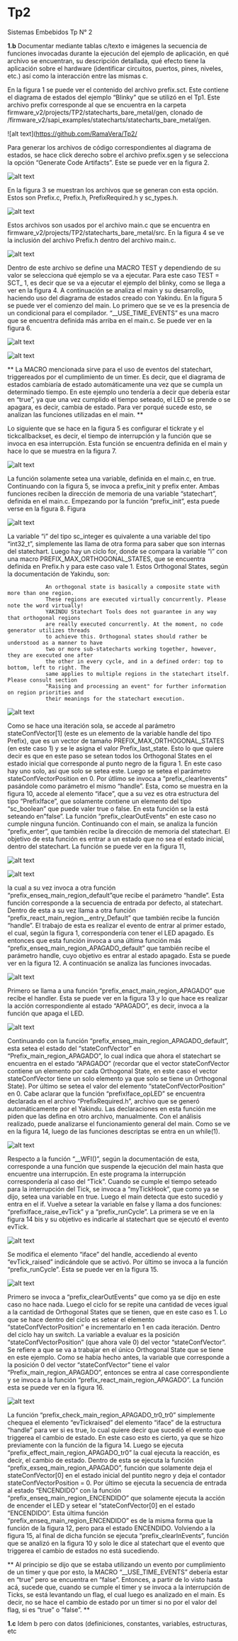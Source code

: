 # Tp2
Sistemas Embebidos Tp N° 2

**1.b** Documentar mediante tablas c/texto e imágenes la secuencia de funciones invocadas durante la ejecución del ejemplo de aplicación, en qué archivo se encuentran, su descripción detallada, qué efecto tiene la aplicación sobre el hardware (identificar circuitos, puertos, pines, niveles, etc.) así como la interacción entre las mismas c. 


En la figura 1 se puede ver el contenido del archivo prefix.sct. Este contiene el diagrama de
estados del ejemplo “Blinky” que se utilizó en el Tp1. Este archivo prefix corresponde al que se
encuentra en la carpeta firmware_v2/projects/TP2/statecharts_bare_metal/gen, clonado de
/firmware_v2/sapi_examples/statecharts/statecharts_bare_metal/gen.

![alt text](https://github.com/RamaVera/Tp2/

Para generar los archivos de código correspondientes al diagrama de estados, se hace click derecho
sobre el archivo prefix.sgen y se selecciona la opción “Generate Code Artifacts”. Este se puede ver
en la figura 2.

![alt text](https://github.com/RamaVera/Tp2/blob/master/img/1b-2.PNG)

En la figura 3 se muestran los archivos que se generan con esta opción. Estos son Prefix.c, Prefix.h,
PrefixRequired.h y sc_types.h.

![alt text](https://github.com/RamaVera/Tp2/blob/master/img/1b-3.PNG)

Estos archivos son usados por el archivo main.c que se encuentra en
firmware_v2/projects/TP2/statecharts_bare_metal/src. En la figura 4 se ve la inclusión del archivo
Prefix.h dentro del archivo main.c.

![alt text](https://github.com/RamaVera/Tp2/blob/master/img/1b-4.PNG)

Dentro de este archivo se define una MACRO TEST y dependiendo de su valor se selecciona qué
ejemplo se va a ejecutar. Para este caso TEST = SCT_ 1, es decir que se va a ejecutar el ejemplo del
blinky, como se llega a ver en la figura 4. A continuación se analiza el main y su desarrollo,
haciendo uso del diagrama de estados creado con Yakindu.
En la figura 5 se puede ver el comienzo del main. Lo primero que se ve es la presencia de un
condicional para el compilador. “__USE_TIME_EVENTS” es una macro que se encuentra definida
más arriba en el main.c. Se puede ver en la figura 6.

![alt text](https://github.com/RamaVera/Tp2/blob/master/img/1b-5.PNG)

![alt text](https://github.com/RamaVera/Tp2/blob/master/img/1b-6.PNG)

** La MACRO mencionada sirve para el uso de eventos del statechart, triggereados por el
cumplimiento de un timer. Es decir, que el diagrama de estados cambiaría de estado
automáticamente una vez que se cumpla un determinado tiempo. En este ejemplo uno
tendería a decir que debería estar en “true”, ya que una vez cumplido el tiempo seteado, el
LED se prende o se apagara, es decir, cambia de estado. Para ver porqué sucede esto, se
analizan las funciones utilizadas en el main. **

Lo siguiente que se hace en la figura 5 es configurar el tickrate y el tickcallbackset, es decir,
el tiempo de interrupción y la función que se invoca en esa interrupción. Esta función se encuentra
definida en el main y hace lo que se muestra en la figura 7.

![alt text](https://github.com/RamaVera/Tp2/blob/master/img/1b-7.PNG)

La función solamente setea una variable, definida en el main.c, en true.
Continuando con la figura 5, se invoca a prefix_init y prefix enter. Ambas funciones reciben
la dirección de memoria de una variable “statechart”, definida en el main.c. Empezando por la
función “prefix_init”, esta puede verse en la figura 8.
Figura

![alt text](https://github.com/RamaVera/Tp2/blob/master/img/1b-8.PNG)

La variable “i” del tipo sc_integer es quivalente a una variable del tipo “int32_t”, simplemente las
llama de otra forma para saber que son internas del statechart. Luego hay un ciclo for, donde se
compara la variable “i” con una macro PREFIX_MAX_ORTHOGONAL_STATES, que se
encuentra definida en Prefix.h y para este caso vale 1. Estos Orthogonal States, según la
documentación de Yakindu, son:

                An orthogonal state is basically a composite state with more than one region.
                These regions are executed virtually concurrently. Please note the word virtually!
                YAKINDU Statechart Tools does not guarantee in any way that orthogonal regions
                are really executed concurrently. At the moment, no code generator utilizes threads
                to achieve this. Orthogonal states should rather be understood as a manner to have
                two or more sub-statecharts working together, however, they are executed one after
                the other in every cycle, and in a defined order: top to bottom, left to right. The
                same applies to multiple regions in the statechart itself. Please consult section
                "Raising and processing an event" for further information on region priorities and
                their meanings for the statechart execution.
                
                
![alt text](https://github.com/RamaVera/Tp2/blob/master/img/1b-9.PNG)

Como se hace una iteración sola, se accede al parámetro stateConfVector[1] (este es un elemento de
la variable handle del tipo Prefix), que es un vector de tamaño
PREFIX_MAX_ORTHOGONAL_STATES (en este caso 1) y se le asigna el valor Prefix_last_state.
Esto lo que quiere decir es que en este paso se setean todos los Orthogonal States en el estado
inicial que corresponde al punto negro de la figura 1. En este caso hay uno solo, así que solo se
setea este. Luego se setea el parámetro stateConfVectorPosition en 0. Por útlimo se invoca a
“prefix_clearInevents” pasándole como parámetro el mismo “handle”. Esta, como se muestra en la
figura 10, accede al elemento “iface”, que a su vez es otra estructura del tipo “PrefixIface”, que
solamente contiene un elemento del tipo “sc_boolean” que puede valer true o false. En esta función
se la está seteando en”false”. La función “prefix_clearOutEvents” en este caso no cumple ninguna
función.
Continuando con el main, se analiza la función “prefix_enter”, que también recibe la
dirección de memoria del statechart. El objetivo de esta función es entrar a un estado que no sea el
estado inicial, dentro del statechart. La función se puede ver en la figura 11,

![alt text](https://github.com/RamaVera/Tp2/blob/master/img/1b-10.PNG)

![alt text](https://github.com/RamaVera/Tp2/blob/master/img/1b-11.PNG)

la cual a su vez invoca a otra función “prefix_enseq_main_region_default”que recibe el parámetro
“handle”. Esta función corresponde a la secuencia de entrada por defecto, al statechart. Dentro de
esta a su vez llama a otra función “prefix_react_main_region__entry_Default” que también recibe
la función “handle”. El trabajo de esta es realizar el evento de entrar al primer estado, el cual, según
la figura 1, correspondería con tener el LED apagado. Es entonces que esta función invoca a una
última función más “prefix_enseq_main_region_APAGADO_default” que también recibe el
parámetro handle, cuyo objetivo es entrar al estado apagado. Esta se puede ver en la figura 12. A
continuación se analiza las funciones invocadas.

![alt text](https://github.com/RamaVera/Tp2/blob/master/img/1b-12.PNG)

Primero se llama a una función “prefix_enact_main_region_APAGADO” que recibe el handler.
Esta se puede ver en la figura 13 y lo que hace es realizar la acción correspondiente al estado
“APAGADO”, es decir, invoca a la función que apaga el LED.

![alt text](https://github.com/RamaVera/Tp2/blob/master/img/1b-13.PNG)

Continuando con la función “prefix_enseq_main_region_APAGADO_default”, esta setea el estado
del “stateConfVector” en “Prefix_main_region_APAGADO”, lo cual indica que ahora el statechart
se encuentra en el estado “APAGADO” (recordar que el vector stateConfVector contiene un
elemento por cada Orthogonal State, en este caso el vector stateConfVector tiene un solo elemento
ya que solo se tiene un Orthogonal State). Por último se setea el valor del elemento
“stateConfVectorPosition” en 0. Cabe aclarar que la función “prefixIface_opLED” se encuentra
declarada en el archivo “PrefixRequired.h”, archivo que se generó automáticamente por el Yakindu.
Las declaraciones en esta función me piden que las defina en otro archivo, manualmente.
Con el análisis realizado, puede analizarse el funcionamiento general del main. Como se ve
en la figura 14, luego de las funciones descriptas se entra en un while(1).

![alt text](https://github.com/RamaVera/Tp2/blob/master/img/1b-14.PNG)

Respecto a la función “__WFI()”, según la documentación de esta, corresponde a una función que
suspende la ejecución del main hasta que encuentre una interrupción. En este programa la
interrupción correspondería al caso del “Tick”. Cuando se cumple el tiempo seteado para la
interrupción del Tick, se invoca a “myTickHook”, que como ya se dijo, setea una variable en true.
Luego el main detecta que esto sucedió y entra en el if. Vuelve a setear la variable en false y llama a
dos funciones: “prefixIface_raise_evTick” y a “prefix_runCycle”. La primera se ve en la figura 14 bis y
su objetivo es indicarle al statechart que se ejecutó el evento evTick.

![alt text](https://github.com/RamaVera/Tp2/blob/master/img/1b-14bis.PNG)

Se modifica el elemento “iface” del handle, accediendo al evento “evTick_raised” indicándole que
se activó. Por último se invoca a la función “prefix_runCycle”. Esta se puede ver en la figura 15.

![alt text](https://github.com/RamaVera/Tp2/blob/master/img/1b-15.PNG)

Primero se invoca a “prefix_clearOutEvents” que como ya se dijo en este caso no hace nada. Luego
el ciclo for se repite una cantidad de veces igual a la cantidad de Orthogonal States que se tienen,
que en este caso es 1. Lo que se hace dentro del ciclo es setear el elemento
“stateConfVectorPosition” e incrementarlo en 1 en cada iteración. Dentro del ciclo hay un switch.
La variable a evaluar es la posición “stateConfVectorPosition” (que ahora vale 0) del vector
“stateConfVector”. Se refiere a que se va a trabajar en el único Orthogonal State que se tiene en este
ejemplo. Como se había hecho antes, la variable que corresponde a la posición 0 del vector
“stateConfVector” tiene el valor “Prefix_main_region_APAGADO”, entonces se entra al case
correspondiente y se invoca a la función “prefix_react_main_region_APAGADO”. La función esta
se puede ver en la figura 16.

![alt text](https://github.com/RamaVera/Tp2/blob/master/img/1b-16.PNG)

La función “prefix_check_main_region_APAGADO_tr0_tr0” simplemente chequea el elemento
“evTickraised” del elemento “iface” de la estructura “handle” para ver si es true, lo cual quiere decir
que sucedió el evento que triggerea el cambio de estado. En este caso esto es cierto, ya que se hizo
previamente con la función de la figura 14. Luego se ejecuta
“prefix_effect_main_region_APAGADO_tr0” la cual ejecuta la reacción, es decir, el cambio de
estado. Dentro de esta se ejecuta la función “prefix_exseq_main_region_APAGADO”, función que
solamente deja el stateConfVector[0] en el estado inicial del puntito negro y deja el contador
stateConfVectorPosition = 0. Por último se ejecuta la secuencia de entrada al estado
“ENCENDIDO” con la función “prefix_enseq_main_region_ENCENDIDO” que solamente ejecuta
la acción de encender el LED y setear el “stateConfVector[0] en el estado “ENCENDIDO”. Esta
última función “prefix_enseq_main_region_ENCENDIDO” es de la misma forma que la función de
la figura 12, pero para el estado ENCENDIDO.
Volviendo a la figura 15, al final de dicha función se ejecuta “prefix_clearInEvents”, función
que se analizó en la figura 10 y solo le dice al statechart que el evento que triggerea el cambio de
estados no está sucediendo.

** Al principio se dijo que se estaba utilizando un evento por cumplimiento de un timer y
que por esto, la MACRO “__USE_TIME_EVENTS” debería estar en “true” pero se
encuentra en “false”. Entonces, a partir de lo visto hasta acá, sucede que, cuando se cumple el
timer y se invoca a la interrupción de Ticks, se está levantando un flag, el cual luego es
analizado en el main. Es decir, no se hace el cambio de estado por un timer si no por el valor
del flag, si es “true” o “false”. **










**1.c** Idem b pero con datos (definiciones, constantes, variables, estructuras, etc
<!--stackedit_data:
eyJoaXN0b3J5IjpbLTEyMjMwNzM1MzMsMTE0ODk4NDg2OF19
-->